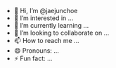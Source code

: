 - 👋 Hi, I’m @jaejunchoe
- 👀 I’m interested in ...
- 🌱 I’m currently learning ...
- 💞️ I’m looking to collaborate on ...
- 📫 How to reach me ...
- 😄 Pronouns: ...
- ⚡ Fun fact: ...

<!---
jaejunchoe/jaejunchoe is a ✨ special ✨ repository because its `README.md` (this file) appears on your GitHub profile.
You can click the Preview link to take a look at your changes.
--->
